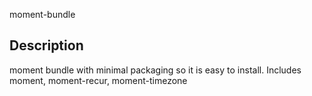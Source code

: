 moment-bundle

## Description

moment bundle with minimal packaging so it is easy to install.
Includes moment, moment-recur, moment-timezone
